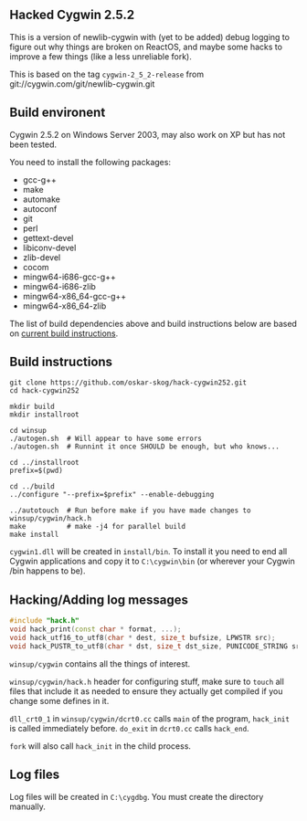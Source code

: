 ## Hacked Cygwin 2.5.2

This is a version of newlib-cygwin with (yet to be added) debug logging to
figure out why things are broken on ReactOS, and maybe some hacks to improve
a few things (like a less unreliable fork).

This is based on the tag `cygwin-2_5_2-release` from
git://cygwin.com/git/newlib-cygwin.git


## Build environent

Cygwin 2.5.2 on Windows Server 2003, may also work on XP but has not been
tested.

You need to install the following packages:
- gcc-g++
- make
- automake
- autoconf
- git
- perl
- gettext-devel
- libiconv-devel
- zlib-devel
- cocom
- mingw64-i686-gcc-g++
- mingw64-i686-zlib
- mingw64-x86_64-gcc-g++
- mingw64-x86_64-zlib


The list of build dependencies above and build instructions below are based
on [current build instructions](https://cygwin.com/faq/faq.html#faq.programming.building-cygwin).


## Build instructions

```
git clone https://github.com/oskar-skog/hack-cygwin252.git
cd hack-cygwin252

mkdir build
mkdir installroot

cd winsup
./autogen.sh  # Will appear to have some errors
./autogen.sh  # Runnint it once SHOULD be enough, but who knows...

cd ../installroot
prefix=$(pwd)

cd ../build
../configure "--prefix=$prefix" --enable-debugging

../autotouch  # Run before make if you have made changes to winsup/cygwin/hack.h
make          # make -j4 for parallel build
make install
```

`cygwin1.dll` will be created in `install/bin`.
To install it you need to end all Cygwin applications and copy it to
`C:\cygwin\bin` (or wherever your Cygwin /bin happens to be).


## Hacking/Adding log messages

```C++
#include "hack.h"
void hack_print(const char * format, ...);
void hack_utf16_to_utf8(char * dest, size_t bufsize, LPWSTR src);
void hack_PUSTR_to_utf8(char * dst, size_t dst_size, PUNICODE_STRING src);
```

`winsup/cygwin` contains all the things of interest.

`winsup/cygwin/hack.h` header for configuring stuff, make sure to `touch` all
files that include it as needed to ensure they actually get compiled if you
change some defines in it.

`dll_crt0_1` in `winsup/cygwin/dcrt0.cc` calls `main` of the program,
`hack_init` is called immediately before.  `do_exit` in `dcrt0.cc`
calls `hack_end`.

`fork` will also call `hack_init` in the child process.

## Log files

Log files will be created in `C:\cygdbg`.  You must create the directory
manually.
